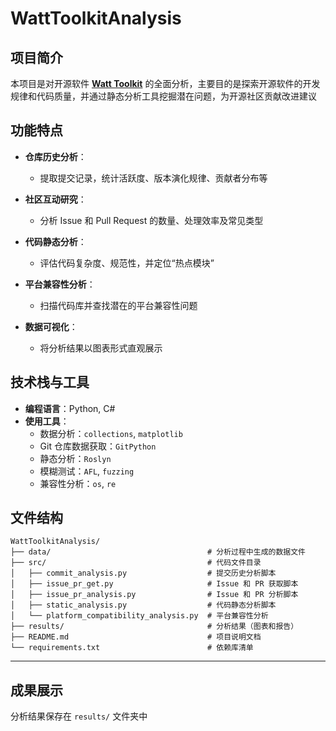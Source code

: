 # WattToolkitAnalysis

## **项目简介**  

本项目是对开源软件 **[Watt Toolkit](https://github.com/BeyondDimension/SteamTools)** 的全面分析，主要目的是探索开源软件的开发规律和代码质量，并通过静态分析工具挖掘潜在问题，为开源社区贡献改进建议

## **功能特点**  

- **仓库历史分析**：  
  - 提取提交记录，统计活跃度、版本演化规律、贡献者分布等  
- **社区互动研究**：  
  - 分析 Issue 和 Pull Request 的数量、处理效率及常见类型  
- **代码静态分析**：  
  - 评估代码复杂度、规范性，并定位“热点模块”  
- **平台兼容性分析**：
  - 扫描代码库并查找潜在的平台兼容性问题
- **数据可视化**：  
  
  - 将分析结果以图表形式直观展示  

## **技术栈与工具**  

- **编程语言**：Python, C#
- **使用工具**：  
  - 数据分析：`collections`, `matplotlib`  
  - Git 仓库数据获取：`GitPython`
  - 静态分析：`Roslyn`   
  - 模糊测试：`AFL`, `fuzzing`  
  - 兼容性分析：`os`, `re`

## **文件结构**  

```plaintext
WattToolkitAnalysis/
├── data/                                   # 分析过程中生成的数据文件
├── src/                                    # 代码文件目录
│   ├── commit_analysis.py                  # 提交历史分析脚本
│   ├── issue_pr_get.py                     # Issue 和 PR 获取脚本
│   ├── issue_pr_analysis.py                # Issue 和 PR 分析脚本
│   ├── static_analysis.py                  # 代码静态分析脚本
│   └── platform_compatibility_analysis.py  # 平台兼容性分析
├── results/                                # 分析结果（图表和报告）
├── README.md                               # 项目说明文档
└── requirements.txt                        # 依赖库清单
```

---

## **成果展示**  

分析结果保存在 `results/` 文件夹中